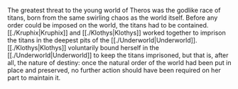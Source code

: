 The greatest threat to the young world of Theros was the godlike race of titans, born from the same swirling chaos as the world itself. Before any order could be imposed on the world, the titans had to be contained. [[./Kruphix|Kruphix]] and [[./Klothys|Klothys]] worked together to imprison the titans in the deepest pits of the [[./Underworld|Underworld]]. [[./Klothys|Klothys]] voluntarily bound herself in the [[./Underworld|Underworld]] to keep the titans imprisoned, but that is, after all, the nature of destiny: once the natural order of the world had been put in place and preserved, no further action should have been required on her part to maintain it.